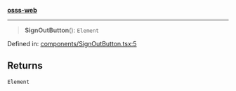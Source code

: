 [**osss-web**](../../../README.md)

***

> **SignOutButton**(): `Element`

Defined in: [components/SignOutButton.tsx:5](https://github.com/rubelw/OSSS/blob/ad3fbd1e563efcea116fc9dfb80aaa64ba8a1c96/src/osss-web/components/SignOutButton.tsx#L5)

## Returns

`Element`
